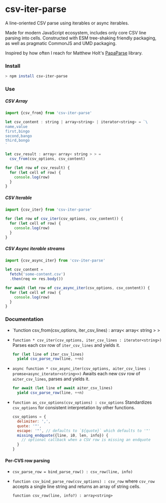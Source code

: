 # csv-iter-parse

A line-oriented CSV parse using iterables or async iterables.
 
Made for modern JavaScript ecosystem, includes only core CSV line parsing into cells.
Constructed with ESM tree-shaking friendly packaging, as well as pragmatic CommonJS and UMD packaging.

Inspired by how often I reach for Matthew Holt's [PapaParse](https://www.papaparse.com) library.

### Install

```bash
> npm install csv-iter-parse
```

### Use

##### CSV Array

```javascript
import {csv_from} from 'csv-iter-parse'

let csv_content : string | array<string> | iterator<string> = `\
name,value
first,bingo
second,bango
third,bongo
`

let csv_result : array< array< string > > =
  csv_from(csv_options, csv_content)

for (let row of csv_result) {
  for (let cell of row) {
    console.log(row)
  }
}
```

##### CSV Iterable

```javascript
import {csv_iter} from 'csv-iter-parse'

for (let row of csv_iter(csv_options, csv_content)) {
  for (let cell of row) {
    console.log(row)
  }
}
```

##### CSV Async iterable streams

```javascript
import {csv_async_iter} from 'csv-iter-parse'

let csv_content =
  fetch('some-content.csv')
  .then(req => res.body())

for await (let row of csv_async_iter(csv_options, csv_content)) {
  for (let cell of row) {
    console.log(row)
  }
}
```

### Documentation

- `function csv_from(csv_options, iter_csv_lines) : array< array< string > >
- `function * csv_iter(csv_options, iter_csv_lines : iterator<string>)`
  Parses each csv row of `iter_csv_lines` and yields it.

  ```javascript
  for (let line of iter_csv_lines)
    yield csv_parse_row(line, ++n)
  ```

- `async function * csv_async_iter(csv_options, aiter_csv_lines : promse<async_iterator<string>>)`
  Awaits each new csv row of `aiter_csv_lines`, parses and yields it.
  
  ```javascript
  for await (let line of await aiter_csv_lines)
    yield csv_parse_row(line, ++n)
  ```

- `function as_csv_options(csv_options) : csv_options`
  Standardizes `csv_options` for consistent interpretation by other functions.

  ```javascript
  csv_options = {
    delimiter: ',',
    quote: '"',
    escape: '"', // defaults to `${quote}` which defaults to '"'
    missing_endquote({line, i0, len, info}) {
      // optional callback when a CSV row is missing an endquote
    }
  }
  ```

#### Per-CVS row parsing

- `csv_parse_row = bind_parse_row() : csv_row(line, info)`

- `function csv_bind_parse_row(csv_options) : csv_row`
  where `csv_row` accepts a single line string and returns an array of string cells.

  `function csv_row(line, info?) : array<string>`

